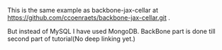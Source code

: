 This is the same example as backbone-jax-cellar at https://github.com/ccoenraets/backbone-jax-cellar.git . 

But instead of MySQL I have used MongoDB. BackBone part is done till second part of tutorial(No deep linking yet.)
